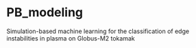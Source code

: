 # PB_modeling
Simulation-based machine learning for the classification of edge instabilities in plasma on Globus-M2 tokamak
